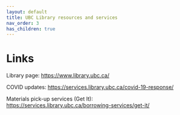```yaml
---
layout: default
title: UBC Library resources and services
nav_order: 3
has_children: true
---
```

# Links

Library page: https://www.library.ubc.ca/

COVID updates: https://services.library.ubc.ca/covid-19-response/

Materials pick-up services (Get It): https://services.library.ubc.ca/borrowing-services/get-it/ 


